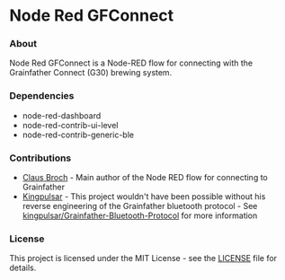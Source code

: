 Node Red GFConnect
===========

### About
Node Red GFConnect is a Node-RED flow for connecting with the Grainfather Connect (G30) brewing system.

### Dependencies
* node-red-dashboard
* node-red-contrib-ui-level
* node-red-contrib-generic-ble

### Contributions
* [Claus Broch](https://github.com/clausbroch) - Main author of the Node RED flow for connecting to Grainfather
* [Kingpulsar](https://github.com/kingpulsar) - This project wouldn't have been possible without his reverse engineering of the Grainfather bluetooth protocol - See [kingpulsar/Grainfather-Bluetooth-Protocol](https://github.com/kingpulsar/Grainfather-Bluetooth-Protocol) for more information

### License
This project is licensed under the MIT License - see the [LICENSE](License) file for details.

